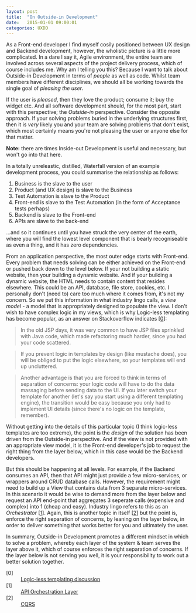 ```yaml
---
layout: post
title:  "On Outside-in Development"
date:   2015-01-01 09:00:01
categories: UXDD
---
```


As a Front-end developer I find myself cosily positioned between UX design and Backend development, however, the wholistic picture is a little more complicated. In a dare I say it, Agile environment, the entire team are involved across several aspects of the project delivery process, which of course includes me. Why am I telling you this? Because I want to talk about Outside-in Development in terms of *people* as well as code. Whilst team members have different disciplines, we should all be working towards the single goal of *pleasing the user*.

If the user is *pleased*, then they love the product; consume it; buy the widget etc. And all software development should, for the most part, start with this perspective; the *Outside-in* perspective. Consider the opposite approach. If your solving problems buried in the underlying structures first, then it is *very* likely you and your team are solving problems that don't exist, which most certainly means you're not pleasing the user or anyone else for that matter.

**Note:** there are times Inside-out Development is useful and necessary, but won't go into that here.

In a totally unreleastic, distilled, Waterfall version of an example development process, you could summarise the relationship as follows:

1. Business is the slave to the user
2. Product (and UX design) is slave to the Business
3. Test Automation is slave to the Product
4. Front-end is slave to the Test Automation (in the form of Acceptance tests perhaps)
5. Backend is slave to the Front-end
6. APIs are slave to the back-end

...and so it continues until you have struck the very center of the earth, where you will find the lowest level component that is bearly recogniseable as even a thing, and it has zero dependencies.

From an application perspective, the most outer edge starts with Front-end. Every problem that needs solving can be either achieved on the Front-end or pushed back down to the level below. If your not building a static website, then your building a dynamic website. And if your building a dynamic website, the HTML needs to contain content that resides elsewhere. This could be an API, database, file store, cookies, etc. I personally don't (need to) care too much where it comes from, it's not my concern. So we put this information in what industry lingo calls, a *view model* - a model that is appropriately designed to populate the view. I don't wish to have complex logic in my views, which is why Logic-less templating has become popular, as an answer on Stackoverflow indicates [[0](#ref0)]:

> In the old JSP days, it was very common to have JSP files sprinkled with Java code, which made refactoring much harder, since you had your code scattered.

> If you prevent logic in templates by design (like mustache does), you will be obliged to put the logic elsewhere, so your templates will end up uncluttered.

> Another advantage is that you are forced to think in terms of separation of concerns: your logic code will have to do the data massaging before sending data to the UI. If you later switch your template for another (let's say you start using a different templating engine), the transition would be easy because you only had to implement UI details (since there's no logic on the template, remember).

Without getting into the details of this particular topic (I think logic-less templates are too extreme), the point is the *design* of the solution has been driven from the Outside-in perspective. And if the view is not provided with an appropriate view model, it is the Front-end developer's job to request the right thing from the layer below, which in this case would be the Backend developers.

But this should be happening at all levels. For example, if the Backend consumes an API, then that API might just provide a few micro-services, or wrappers around CRUD database calls. However, the requirement might need to build up a View that contains data from 3 separate micro-services. In this scenario it would be wise to demand more from the layer below and request an API end-point that aggregates 3 seperate calls (expensive and complex) into 1 (cheap and easy). Industry lingo refers to this as an *Orchestrator* [[1](#ref1)]. Again, this is another topic in itself [[2](#ref2)] but the point is, enforce the right separation of concerns, by leaning on the layer below, in order to deliver something that works better for you and ultimately the user.

In summary, Outside-in Development promotes a different mindset in which to solve a problem, whereby each layer of the system &amp; team serves the layer above it, which of course enforces the right separation of concerns. If the layer below is not serving you well, it is your responsibility to work out a better solution together.

<dl>
	<dt class="citation" id="ref0">[0]</dt>
	<dd><a href="http://stackoverflow.com/questions/3896730/whats-the-advantage-of-logic-less-template-such-as-mustache">Logic-less templating discussion</a></dd>
	<dt class="citation" id="ref1">[1]</dt>
	<dd><a href="http://thenextweb.com/dd/2013/12/17/future-api-design-orchestration-layer/">API Orchestration Layer</a></dd>
	<dt class="citation" id="ref2">[2]</dt>
	<dd><a href="http://martinfowler.com/bliki/CQRS.html">CQRS</a></dd>
</dl>


